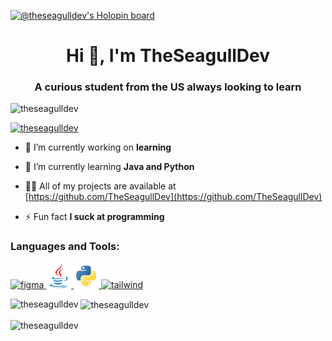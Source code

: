 [![@theseagulldev's Holopin board](https://holopin.me/theseagulldev)](https://holopin.io/@theseagulldev)

<h1 align="center">Hi 👋, I'm TheSeagullDev</h1>
<h3 align="center">A curious student from the US always looking to learn</h3>

<p align="left"> <img src="https://komarev.com/ghpvc/?username=theseagulldev&label=Profile%20views&color=0e75b6&style=flat" alt="theseagulldev" /> </p>

<p align="left"> <a href="https://github.com/ryo-ma/github-profile-trophy"><img src="https://github-profile-trophy.vercel.app/?username=theseagulldev" alt="theseagulldev" /></a> </p>

- 🔭 I’m currently working on **learning**

- 🌱 I’m currently learning **Java and Python**

- 👨‍💻 All of my projects are available at [https://github.com/TheSeagullDev](https://github.com/TheSeagullDev)

- ⚡ Fun fact **I suck at programming**

<p align="left">
</p>

<h3 align="left">Languages and Tools:</h3>
<p align="left"> <a href="https://www.figma.com/" target="_blank" rel="noreferrer"> <img src="https://www.vectorlogo.zone/logos/figma/figma-icon.svg" alt="figma" width="40" height="40"/> </a> <a href="https://www.java.com" target="_blank" rel="noreferrer"> <img src="https://raw.githubusercontent.com/devicons/devicon/master/icons/java/java-original.svg" alt="java" width="40" height="40"/> </a> <a href="https://www.python.org" target="_blank" rel="noreferrer"> <img src="https://raw.githubusercontent.com/devicons/devicon/master/icons/python/python-original.svg" alt="python" width="40" height="40"/> </a> <a href="https://tailwindcss.com/" target="_blank" rel="noreferrer"> <img src="https://www.vectorlogo.zone/logos/tailwindcss/tailwindcss-icon.svg" alt="tailwind" width="40" height="40"/> </a> </p>

<p><img align="left" src="https://github-readme-stats.vercel.app/api/top-langs?username=theseagulldev&show_icons=true&locale=en&layout=compact" alt="theseagulldev" /></p>

<p>&nbsp;<img align="center" src="https://github-readme-stats.vercel.app/api?username=theseagulldev&show_icons=true&locale=en" alt="theseagulldev" /></p>

<p><img align="center" src="https://github-readme-streak-stats.herokuapp.com/?user=theseagulldev&" alt="theseagulldev" /></p>

